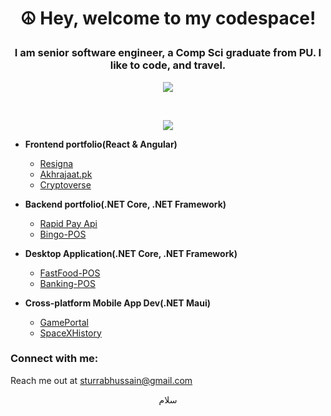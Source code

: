 # <p align="center">☮ Hey, welcome to my codespace!</p>

### <p align="center">I am senior software engineer, a Comp Sci graduate from PU. I like to code, and travel.</p>

<a align="center"><p align="center">![](https://komarev.com/ghpvc/?username=TurrabH)</p></a>
<br/> 

<!-- <b>My GitHub Stats</b> -->

<!-- 
<a href="http://www.github.com/abdi-z"><img src="https://github-readme-stats.vercel.app/api?username=TurrabH&show_icons=true&hide=&count_private=true&title_color=6366f1&text_color=a855f7&icon_color=ec4899&bg_color=0f172a&hide_border=true&show_icons=true" alt="TurrabH's GitHub stats" /></a>
 -->

<!-- <a href="https://github.com/TurrabH" align="right"><img src="https://github-readme-stats.vercel.app/api/top-langs/?username=TurrabH&langs_count=10&title_color=6366f1&text_color=a855f7&icon_color=ec4899&bg_color=0f172a&hide_border=true&locale=en&custom_title=Top%20%Languages" alt="Top Languages" /></a> -->

<p align="center"><a href="http://www.github.com/TurrabH"><img src="https://github-readme-streak-stats.herokuapp.com/?user=TurrabH&stroke=a855f7&background=0f172a&ring=6366f1&fire=6366f1&currStreakNum=a855f7&currStreakLabel=6366f1&sideNums=a855f7&sideLabels=a855f7&dates=a855f7&hide_border=true" /></a></p>

- <b>Frontend portfolio(React & Angular)</b>
  - [Resigna](https://github.com/TurrabH/Resigna)
  - [Akhrajaat.pk](https://github.com/TurrabH/Akhrajaat.pk)
  - [Cryptoverse](https://github.com/TurrabH/Cryptoverse)

- <b>Backend portfolio(.NET Core, .NET Framework)</b>
  - [Rapid Pay Api](https://github.com/TurrabH/RapidApi)
  - [Bingo-POS](https://github.com/TurrabH/Bingo-POS)
 
- <b>Desktop Application(.NET Core, .NET Framework)</b>
  - [FastFood-POS](https://github.com/TurrabH/Desktop-POS)
  - [Banking-POS](https://github.com/TurrabH/BankingPOS)
 
- <b>Cross-platform Mobile App Dev(.NET Maui)</b>
  - [GamePortal](https://github.com/TurrabH/GamePortal)
  - [SpaceXHistory](https://github.com/TurrabH/SpaceXHistory)

### Connect with me:
Reach me out at [sturrabhussain@gmail.com](mailto:sturrabhussain@gmail.com?subject=Got%20an%20opportunity%20for%20you)
<p align="center">
 سلام
</p>
